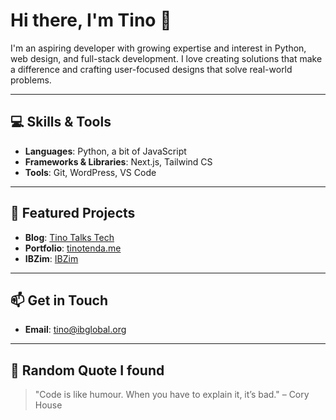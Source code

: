# Hi there, I'm Tino 👋

I'm an aspiring developer with growing expertise and interest in Python, web design, and full-stack development. I love creating solutions that make a difference and crafting user-focused designs that solve real-world problems.

---

## 💻 Skills & Tools
- **Languages**: Python, a bit of JavaScript
- **Frameworks & Libraries**: Next.js, Tailwind CS
- **Tools**: Git, WordPress, VS Code

---

## 🚀 Featured Projects
- **Blog**: [Tino Talks Tech](https://tinotenda.co)  
- **Portfolio**: [tinotenda.me](https://tinotenda.me)
-  **IBZim**: [IBZim](https://ibzim.com)

---

## 📫 Get in Touch   
- **Email**: [tino@ibglobal.org](mailto:tino@ibglobal.org)

---

## 🌟 Random Quote I found
> "Code is like humour. When you have to explain it, it’s bad." – Cory House
